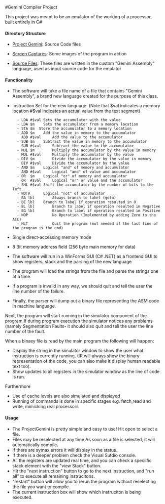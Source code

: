 #Gemini Compiler Project

This project was meant to be an emulator of the working of a processor, built entirely in C#

#### Directory Structure

* [Project Gemini](https://github.com/1abhisheknigam/Projects/tree/master/CSharp/GeminiCompiler/ProjectGemini): Source Code files

* [Screen Captures](https://github.com/1abhisheknigam/Projects/tree/master/CSharp/GeminiCompiler/Screen%20Captures): Some images of the program in action

* [Source Files](https://github.com/1abhisheknigam/Projects/tree/master/CSharp/GeminiCompiler/Source%20Files): These files are written in the custom "Gemini Assembly" language, used as input source code for the emulator

#### Functionality
* The software will take a file name of a file that contains "Gemini Assembly", a brand new language created for the purpose of this class.
* Instruction Set for the new language:
      (Note that $val indicates a memory location
                   #$val indicates an actual value from the text segment)

        - LDA #$val Sets the accumulator with the value
        - LDA $m	Sets the accumulator from a memory location
        - STA $m  Store the accumulator to a memory location
        - ADD $m	Add the value in memory to the accumulator
          ADD #$val     Add the value to the accumulator
        - SUB $m	Subtract the value in memory to the accumulator
          SUB #$val     Subtract the value to the accumulator
        - MUL $m        Multiply the accumulator by the value in memory
          MUL #$val     Multiply the accumulator by the value 
        - DIV $m        Divide the accumulator by the value in memory
          DIV #$val     Divide the accumulator by the value
        - AND $m	Logical "and" of memory and accumulator
          AND #$val     Logical "and" of value and accumulator
        - OR  $m	Logical "or" of memory and accumulator
          OR  #$val     Logical "or" or value and the accumulator
        - SHL #$val Shift the accumulator by the number of bits to the left
        - NOTA		Logical "not" of accumulator
        - BA lbl        Always branch to label (goto)
        - BE lbl	Branch to label if operation resulted in 0
        - BL lbl        Branch to label if operation resulted in Negative
        - BG lbl        Branch to label if operation resulted in Positive 
        - NOP           No Operation (Implemented by adding Zero to the ACC)
        - HLT           Quit the program (not needed if the last line of the program is the end)
* Single direct-accessing memory mode
* 8 Bit memory address field (256 byte main memory for data)
* The software will run in a WinForms GUI (C# .NET) as a frontend GUI to show registers, stack and the parsing of the new language
* The program will load the strings from the file and parse the strings one at a time.
* If a program is invalid in any way, we should quit and tell the user the line number of the failure.
* Finally, the parser will dump out a binary file representing the ASM code in machine language.

Next, the program will start running in the simulator component of the program.If during program execution the simulator notices any problems (namely Segmentation Faults- it should also quit and tell the user the line number of the fault.

When a binaey file is read by the main program the following will happen:
* Display the string in the simulator window to show the user what instruction is currently running. (IR will always show the binary representation of the code, you can also make it display human readable text too).
* Show updates to all registers in the simulator window as the line of code is run.

Furthermore
* Use of cache levels are also simulated and displayed
* Running of commands is done in specific stages e.g. fetch,read and write, mimicking real processors

#### Usage
* The ProjectGemini is pretty simple and easy to use! Hit open to select a file. 
* Files may be reselected at any time As soon as a file is selected, it will automatically compile. 
* If there are sytnax errors it will display in the status. 
* If there is a deeper problem check the Visual Sutdio console. 
* All the registers are updated real time, and you can check a speciific stack element with the "view Stack" button. 
* Hit the "next instruction" button to go to the next instruction, and "run all" to execute all remaining instrucitons. 
* "restart" button will allow you to rerun the program without reselecting the file you want to compile. 
* The current instruction box will show which instruciton is being executed.
